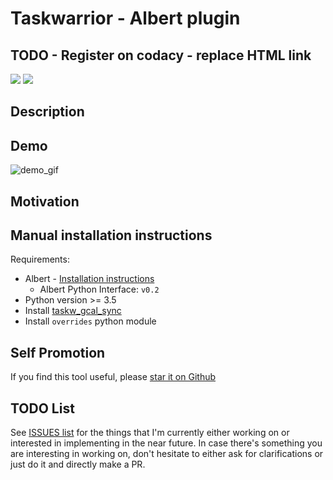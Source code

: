 # Taskwarrior - Albert plugin

## TODO - Register on codacy - replace HTML link

<a href="https://github.com/bergercookie/taskwarrior-albert-plugin">
<img src="https://api.codacy.com/project/badge/Grade/126122966e844bed8e61e7cfbf7023c3"/></a>
<a href=https://github.com/bergercookie/taskwarrior-albert-plugin/blob/master/LICENSE" alt="LICENCE">
<img src="https://img.shields.io/github/license/bergercookie/taskwarrior-albert-plugin.svg" /></a>

## Description

## Demo

![demo_gif](https://github.com/bergercookie/taskwarrior-albert-plugin/blob/master/misc/demo.gif)

## Motivation

## Manual installation instructions

Requirements:

- Albert - [Installation instructions](https://albertlauncher.github.io/docs/installing/)
  - Albert Python Interface: ``v0.2``
- Python version >= 3.5
- Install [taskw_gcal_sync](https://github.com/bergercookie/taskw_gcal_sync)
- Install `overrides` python module


## Self Promotion

If you find this tool useful, please [star it on
Github](https://github.com/bergercookie/taskwarrior-albert-plugin)

## TODO List

See [ISSUES list](https://github.com/bergercookie/taskwarrior-albert-plugin/issues) for the things
that I'm currently either working on or interested in implementing in the near
future. In case there's something you are interesting in working on, don't
hesitate to either ask for clarifications or just do it and directly make a PR.
